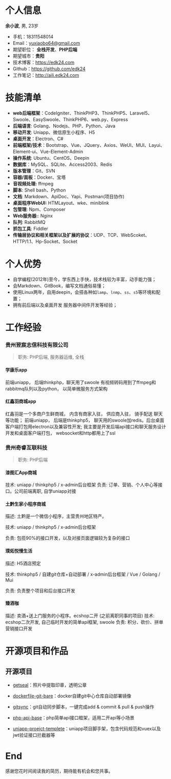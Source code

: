 # 个人信息

**余小波**, 男, 23岁

- 手机：18311548014
- Email：yuxiaobo64@gmail.com
- 期望职位： **全栈开发**、**PHP后端**
- 期望城市：**贵阳**
- 技术博客：https://edk24.com
- Github：https://github.com/edk24
- 工作笔记：<http://aili.edk24.com>



# 技能清单

- **web后端框架**：CodeIgniter、ThinkPHP3、ThinkPHP5、Laravel5、Swoole、EasySwoole、ThinkPHP6、web.py、Express
- **后端语言**: Golang、Nodejs、PHP、Python、Java
- **移动开发**: Uniapp、微信原生小程序、H5
- **桌面开发**：Electron、C#
- **前端框架/技术**：Bootstrap、Vue、JQuery、Axios、WeUI、MUI、Layui、Element-ui、Vue-Element-Admin
- **操作系统**: Ubuntu、CentOS、Deepin
- **数据库**：MySQL、SQLite、Access2003、Redis
- **版本管理**：Git、SVN
- **容器/面板**：Docker、宝塔
- **音视频处理:** ffmpeg
- **脚本**: Shell bash、Python
- **文档**: Markdown、ApiDoc、Yapi、Postman(项目协作)
- **桌面程序WebUI:** HTMLayout、wke、miniblink
- **包管理**: Npm、Composer
- **Web服务器:**: Nginx
- **队列**: RabbitMQ
- **抓包工具**: Fiddler
- **传输层协议和相关框架以及扩展的协议**：UDP、TCP、WebScoket、HTTP/1.1、Hp-Socket、Socket



# 个人优势

- 自学编程(2012年)至今，学东西上手快，技术栈较为丰富，动手能力强；
- 会Markdown、GitBook，编写文档通俗易懂；
- 使用Linux两年，自用deepin，会搭各种如`lamp`、`lnmp`、`ss`、`s5`等环境和配置；
- 拥有前后端以及桌面开发 服务器中间件开发等经验；



# 工作经验


### 贵州翌宸志信科技有限公司 
> 职务: PHP后端, 服务器运维, 全栈



#### 学康乐app

前端uniapp， 后端thinkphp，聊天用了swoole 
有视频转码用到了ffmpeg和rabbitmq队列以及python， 以简单微服务方式架构



#### 红鑫羽商城app

红鑫羽是一个多商户生鲜商城， 内含有商家入驻， 供应商入驻， 骑手配送  聊天等功能；
前端uniapp， 后端是thinkphp5， 聊天用的swoole加redis。后台桌面客户端打包用electron以及兼容性开发;
我主要是开发后端api接口和聊天服务设计开发和桌面客户端打包， websocket和http都用上了ssl






### 贵州奇睿互联科技 

> 职务: PHP后端



#### 漆图汇App商城

技术: uniapp / thinkphp5 / x-admin后台框架
负责: 订单、营销、个人中心等接口。公司前端离职, 自学uniapp对接




#### 土黔生家小程序商城


描述: 土黔是一个微信小程序，主营贵州地区特产。

技术: uniapp / thinkphp5 / x-admin后台框架

负责: 包揽90%的接口开发，以及对接页面逻辑较为复杂的接口




#### 璞炻悦慢生活


描述: H5酒店预定

技术: thinkphp5 / 自建git仓库+自动部署 / x-admin后台框架 / Vue / Golang / Mui

负责: 负责整个项目和后台接口开发




#### 臻酒咖


描述: 卖酒+送上门服务的小程序。ecshop二开 (之前离职同事的项目)
技术: ecshop二次开发, 自己临时开发的简单api框架, swoole
负责: 积分、砍价、拼单营销接口开发




# 开源项目和作品

## 开源项目

- [getseal](https://github.com/edk24/getseal)：照片中提取印章，透明公章
- [dockerfile-git-bare](https://github.com/edk24/dockerfile-git-bare)：docker自建git中心仓库自动部署镜像

- [gitsync](https://github.com/edk24/gitsync)：git自动同步脚本，一键完成add & commit & pull & push操作

- [php-api-base](https://github.com/edk24/php-api-base)：php简单api接口框架，适用二开api等小场景

- [uniapp-proejct-templete](https://github.com/edk24/uniapp-proejct-templete)：uniapp项目脚手架，包含代码规范和vuex以及jwt验证接口拦截器等


# End

感谢您花时间阅读我的简历，期待能有机会和您共事。
